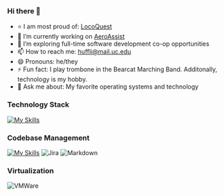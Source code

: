 ### Hi there 👋

- ⭐ I am most proud of: [LocoQuest](https://www.github.com/lh1207/LocoQuest)
- 🌱 I’m currently working on [AeroAssist](https://github.com/lh1207/AeroAssist/)
- 🤔 I’m exploring full-time software development co-op opportunities
- 📫 How to reach me: huffli@mail.uc.edu
- 😄 Pronouns: he/they
- ⚡ Fun fact: I play trombone in the Bearcat Marching Band. Additonally, technology is my hobby.
- 💬 Ask me about: My favorite operating systems and technology

### Technology Stack

[![My Skills](https://skillicons.dev/icons?i=linux,cs,dotnet,sqlite,java,spring,kotlin,html,css,bootstrap,js,nodejs,bash,powershell)](https://skillicons.dev)

### Codebase Management
[![My Skills](https://skillicons.dev/icons?i=git,github)](https://skillicons.dev)
![Jira](https://img.shields.io/badge/Jira-0052CC?style=for-the-badge&logo=Jira&logoColor=white)
![Markdown](https://img.shields.io/badge/Markdown-000000?style=for-the-badge&logo=markdown&logoColor=white)

### Virtualization
![VMWare](https://img.shields.io/badge/VMware-231f20?style=for-the-badge&logo=VMware&logoColor=white)

